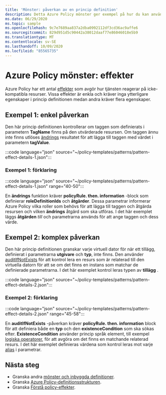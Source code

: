 ```yaml
---
title: 'Mönster: påverkan av en princip definition'
description: Detta Azure Policy mönster ger exempel på hur du kan använda de olika effekterna av en princip definition.
ms.date: 06/29/2020
ms.topic: sample
ms.openlocfilehash: 9c7e7689aa837a2dba0992112df3cd36ac9affe6
ms.sourcegitcommit: 829d951d5c90442a38012daaf77e86046018e5b9
ms.translationtype: MT
ms.contentlocale: sv-SE
ms.lasthandoff: 10/09/2020
ms.locfileid: "85565735"
---
```

# <a name="azure-policy-pattern-effects"></a>Azure Policy mönster: effekter

Azure Policy har ett antal [effekter](../concepts/effects.md) som avgör hur tjänsten reagerar på icke-kompatibla resurser. Vissa effekter är enkla och kräver inga ytterligare egenskaper i princip definitionen medan andra kräver flera egenskaper.

## <a name="sample-1-simple-effect"></a>Exempel 1: enkel påverkan

Den här princip definitionen kontrollerar om taggen som definierats i parametern **TagName** finns på den utvärderade resursen. Om taggen ännu inte finns utlöses [ändrings](../concepts/effects.md#modify) resultatet för att lägga till taggen med värdet i parametern **tagValue**.

:::code language="json" source="~/policy-templates/patterns/pattern-effect-details-1.json":::

### <a name="sample-1-explanation"></a>Exempel 1: förklaring

:::code language="json" source="~/policy-templates/patterns/pattern-effect-details-1.json" range="40-50":::

En **ändrings** funktion kräver **policyRule. then. information** -block som definierar **roleDefinitionIds** och **åtgärder**. Dessa parametrar informerar Azure Policy vilka roller som behövs för att lägga till taggen och åtgärda resursen och vilken **ändrings** åtgärd som ska utföras. I det här exemplet läggs **åtgärden** _till_ och parametrarna används för att ange taggen och dess värde.

## <a name="sample-2-complex-effect"></a>Exempel 2: komplex påverkan

Den här princip definitionen granskar varje virtuell dator för när ett tillägg, definierat i parametrarna **utgivare** och **typ**, inte finns. Den använder [auditIfNotExists](../concepts/effects.md#auditifnotexists) för att kontrol lera en resurs som är relaterad till den virtuella datorn för att se om det finns en instans som matchar de definierade parametrarna. I det här exemplet kontrol leras typen av **tillägg** .

:::code language="json" source="~/policy-templates/patterns/pattern-effect-details-2.json":::

### <a name="sample-2-explanation"></a>Exempel 2: förklaring

:::code language="json" source="~/policy-templates/patterns/pattern-effect-details-2.json" range="45-58":::

En **auditIfNotExists** -påverkan kräver **policyRule. then. information** block för att definiera både en **typ** och den **existenceCondition** som ska sökas efter. **ExistenceCondition** använder princip språk element, till exempel [logiska operatorer](../concepts/definition-structure.md#logical-operators), för att avgöra om det finns en matchande relaterad resurs. I det här exemplet definieras värdena som kontrol leras mot varje [alias](../concepts/definition-structure.md#aliases) i parametrar.

## <a name="next-steps"></a>Nästa steg

- Granska andra [mönster och inbyggda definitioner](./index.md).
- Granska [Azure Policy-definitionsstrukturen](../concepts/definition-structure.md).
- Granska [Förstå policy-effekter](../concepts/effects.md).